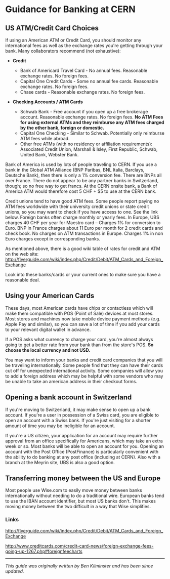 # Guidance for Banking at CERN

## US ATM/Credit Card Choices

If using an American ATM or Credit Card, you should monitor any international fees as well as the exchange rates you're getting through your bank. Many collaborators recommend (not exhaustive):

* **Credit**
    * Bank of Americard Travel Card - No annual fees. Reasonable exchange rates. No foreign fees.
    * Capital One Credit Cards - Some no annual fee cards. Reasonable exchange rates. No foreign fees.
    * Chase cards - Reasonable exchange rates. No foreign fees.

* **Checking Accounts / ATM Cards**
    * Schwab Bank - Free account if you open up a free brokerage account. Reasonable exchange rates. No foreign fees. **No ATM Fees for using external ATMs and they reimburse any ATM fees charged by the other bank, foreign or domestic.**
    * Capital One Checking - Similar to Schwab. Potentially only reimburse ATM fees while abroad.
    * Other free ATMs (with no residency or affiliation requirements): Associated Credit Union, Marshall & Isley, First Republic, Schwab, United Bank, Webster Bank.

Bank of America is used by lots of people traveling to CERN.  If you use a bank in the Global ATM Alliance (BNP Paribas, BNL Italia, Barclays, Deutsche Bank), then there is only a 1% conversion fee. There are BNPs all over France. There do not appear to be any partner banks in Switzerland, though; so no free way to get francs. At the CERN onsite bank, a Bank of America ATM would therefore cost 5 CHF + $5 to use at the CERN bank.

Credit unions tend to have good ATM fees. Some people report paying no ATM fees worldwide with their university credit unions or state credit unions, so you may want to check if you have access to one. See the link below. Foreign banks often charge monthly or yearly fees. In Europe, UBS charges 40 CHF per year for Maestro card – Charges 1% for conversion to Euro. BNP in France charges about 11 Euro per month for 2 credit cards and check book. No charges on ATM transactions in Europe. Charges 1% in non Euro charges except in corresponding banks.

As mentioned above, there is a good wiki table of rates for credit and ATM on the web site:
http://flyerguide.com/wiki/index.php/Credit/Debit/ATM_Cards_and_Foreign_Exchange

Look into these banks/cards or your current ones to make sure you have a reasonable deal. 

## Using your American Cards

These days, most American cards have chips or contactless which will make them compatible with POS (Point of Sale) devices at most stores. Most stores and machines now take mobile device payment methods (e.g. Apple Pay and similar), so you can save a lot of time if you add your cards to your relevant digital wallet in advance.

If a POS asks what currency to charge your card, you're almost always going to get a better rate from your bank than from the store's POS. **So choose the local currency and not USD.**

You may want to inform your banks and credit card companies that you will be traveling internationally. Some people find that they can have their cards cut off for unexpected international activity. Some companies will allow you to add a foreign address which may be helpful with some vendors who may be unable to take an american address in their checkout forms.

## Opening a bank account in Switzerland

If you're moving to Switzerland, it may make sense to open up a bank account. If you're a user in possession of a Swiss card, you are eligible to open an account with a Swiss bank. If you're just visiting for a shorter amount of time you may be ineligible for an account.

If you're a US citizen, your application for an account may require further approval from an office specifically for Americans, which may take an extra week or so. Most banks will be able to open an account for you. Opening an account with the Post Office (PostFinance) is particularly convenient with the ability to do banking at any post office (including at CERN). Also with a branch at the Meyrin site, UBS is also a good option. 


## Transferring money between the US and Europe

Most people use Wise.com to easily move money between banks internationally without needing to do a traditional wire. European banks tend to use the IBAN account identifier, but most US banks don't. This makes moving money between the two difficult in a way that Wise simplifies.

### Links

http://flyerguide.com/wiki/index.php/Credit/Debit/ATM_Cards_and_Foreign_Exchange 

http://www.creditcards.com/credit-card-news/foreign-exchange-fees-going-up-1267.php#foreignfeecharts 

---
*This guide was originally written by Ben Kilminster and has been since updated.*
